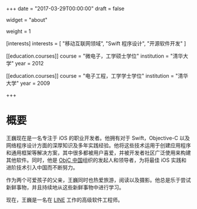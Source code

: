 +++
date = "2017-03-29T00:00:00"
draft = false

widget = "about"

weight = 1

[interests]
  interests = [
    "移动互联网领域",
    "Swift 程序设计",
    "开源软件开发"
  ]

[[education.courses]]
  course = "微电子，工学硕士学位"
  institution = "清华大学"
  year = 2012

[[education.courses]]
  course = "电子工程，工学学士学位"
  institution = "清华大学"
  year = 2009
 
+++

# 概要

王巍现在是一名专注于 iOS 的职业开发者。他拥有对于 Swift，Objective-C 以及网络程序设计方面的深厚知识及多年实践经验。他将这些技术运用于创建应用程序和通用框架等解决方案，其中很多都被用户喜爱，并被开发者社区广泛使用来构建其他软件。同时，他是 [ObjC 中国](https://objccn.io)组织的发起人和领导者，为将最佳 iOS 实践和进阶技术引入中国而不断努力。

作为两个可爱孩子的父亲，王巍同时也热爱旅游，阅读以及摄影。他总是乐于尝试新鲜事物，并且持续地从这些新鲜事物中进行学习。

现在，王巍是一名在 [LINE](https://line.me/) 工作的高级软件工程师。